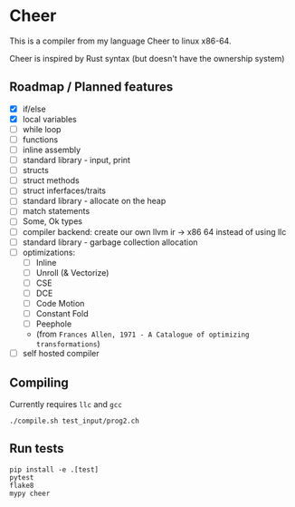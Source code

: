 # Cheer

This is a compiler from my language Cheer to linux x86-64.

Cheer is inspired by Rust syntax (but doesn't have the ownership system)

## Roadmap / Planned features

- [x] if/else
- [x] local variables
- [ ] while loop
- [ ] functions
- [ ] inline assembly
- [ ] standard library - input, print
- [ ] structs
- [ ] struct methods
- [ ] struct inferfaces/traits
- [ ] standard library - allocate on the heap
- [ ] match statements
- [ ] Some, Ok types
- [ ] compiler backend: create our own llvm ir -> x86 64 instead of using llc
- [ ] standard library - garbage collection allocation
- [ ] optimizations: 
    - [ ] Inline
    - [ ] Unroll (& Vectorize)
    - [ ] CSE
    - [ ] DCE
    - [ ] Code Motion
    - [ ] Constant Fold
    - [ ] Peephole
    - (from `Frances Allen, 1971 - A Catalogue of optimizing transformations`)
- [ ] self hosted compiler

## Compiling

Currently requires `llc` and `gcc`

```
./compile.sh test_input/prog2.ch
```

## Run tests

```
pip install -e .[test]
pytest
flake8
mypy cheer
```